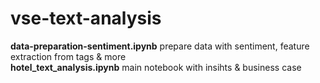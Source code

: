 # vse-text-analysis

**data-preparation-sentiment.ipynb** prepare data with sentiment, feature extraction from tags & more  
**hotel_text_analysis.ipynb** main notebook with insihts & business case
